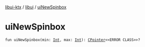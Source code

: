 [libui-ktx](../index.md) / [libui](index.md) / [uiNewSpinbox](./ui-new-spinbox.md)

# uiNewSpinbox

`fun uiNewSpinbox(min: `[`Int`](https://kotlinlang.org/api/latest/jvm/stdlib/kotlin/-int/index.html)`, max: `[`Int`](https://kotlinlang.org/api/latest/jvm/stdlib/kotlin/-int/index.html)`): `[`CPointer`](../kotlinx.cinterop/-c-pointer/index.md)`<<ERROR CLASS>>?`